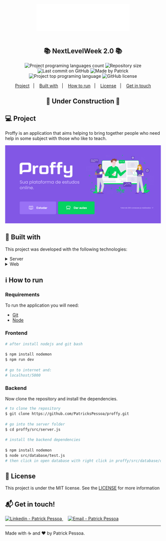 <div align="center">
    <img src="https://github.com/PatricksPessoa/Proffy/blob/master/public/images/logo.svg" width="300px"/>
</div>

<br />

<h2 align="center">
   📚 NextLevelWeek 2.0 📚
</h2>

<p align="center">
  <img alt="Project programing languages count" src="https://img.shields.io/github/languages/count/PatricksPessoa/proffy?color=6842C2">
   <img alt="Repository size" src="https://img.shields.io/github/repo-size/PatricksPessoa/proffy?color=6842C2">
  <img alt="Last commit on GitHub" src="https://img.shields.io/github/last-commit/PatricksPessoa/proffy?color=6842C2">
  <img alt="Made by Patrick" src="https://img.shields.io/badge/made%20by-PatricksPessoa-%20?color=6842C2">
  <img alt="Project top programing language" src="https://img.shields.io/github/languages/top/PatricksPessoa/proffy?color=6842C2">
  <img alt="GitHub license" src="https://img.shields.io/github/license/PatricksPessoa/proffy?color=6842C2">
</p> 

<p align="center">
  <a href="#computer-project">Project</a>&nbsp;&nbsp;&nbsp;|&nbsp;&nbsp;&nbsp;
  <a href="#rocket-built-with">Built with</a>&nbsp;&nbsp;&nbsp;|&nbsp;&nbsp;&nbsp;
  <a href="#information_source-how-to-run">How to run</a>&nbsp;&nbsp;&nbsp;|&nbsp;&nbsp;&nbsp;
  <a href="#memo-license">License</a>&nbsp;&nbsp;&nbsp;|&nbsp;&nbsp;&nbsp;
  <a href="#mailbox_with_mail-get-in-touch">Get in touch</a>
</p>


  <h2 align="center">🚧 Under Construction 🚧</h2>

## :computer: Project 

 Proffy is an application that aims helping to bring together people who need help in some subject with those who like to teach.

 <p align="center">
  <img src="https://github.com/PatricksPessoa/Proffy/blob/master/public/images/proffy.jpg" >
</p>

 ## :rocket: Built with

This project was developed with the following technologies:

<details>
  <summary>Server</summary>

-   [Node.js](https://nodejs.org/)
-   [Express](https://expressjs.com/)
-   [VS Code](https://code.visualstudio.com/)

</details>

<details>
  <summary>Web</summary>

-   [VS Code](https://code.visualstudio.com/)

</details>

## :information_source: How to run

### Requirements

To run the application you will need:
* [Git](https://git-scm.com)
* [Node](https://nodejs.org/)

### Frontend
```bash
# after install nodejs and git bash

$ npm install nodemon
$ npm run dev

# go to internet and:
# localhost/5000
```


### Backend

Now clone the repository and install the dependencies.
```bash
# to clone the repository
$ git clone https://github.com/PatricksPessoa/proffy.git

# go into the server folder
$ cd proffy/src/server.js

# install the backend dependencies

$ npm install nodemon
$ node src/database/test.js
# then click in open database with right click in proffy/src/database/database.sqlite

```


## :memo: License

This project is under the MIT license. See the [LICENSE](https://github.com/PatricksPessoa/Proffy/blob/master/LICENSE) for more information

## :mailbox_with_mail: Get in touch!

<a href="https://www.linkedin.com/in/PatricksPessoa/" target="_blank" >
  <img alt="Linkedin - Patrick Pessoa" src="https://img.shields.io/badge/Linkedin--%23F8952D?style=social&logo=linkedin">
</a>&nbsp;&nbsp;&nbsp;
<a href="mailto:patrickspessoa@gmail.com" target="_blank" >
  <img alt="Email - Patrick Pessoa" src="https://img.shields.io/badge/Email--%23F8952D?style=social&logo=gmail">
</a> 

---

Made with :coffee: and ❤️ by Patrick Pessoa.

